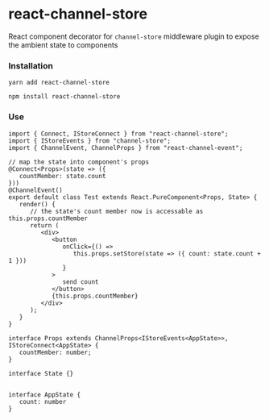 # react-channel-store

React component decorator for `channel-store` middleware plugin to expose the ambient state to components

### Installation

`yarn add react-channel-store`

`npm install react-channel-store`


### Use


``` tsx
import { Connect, IStoreConnect } from "react-channel-store";
import { IStoreEvents } from "channel-store";
import { ChannelEvent, ChannelProps } from "react-channel-event";

// map the state into component's props
@Connect<Props>(state => ({
   countMember: state.count
}))
@ChannelEvent()
export default class Test extends React.PureComponent<Props, State> {
   render() {
      // the state's count member now is accessable as this.props.countMember
      return (
         <div>
            <button
               onClick={() =>
                  this.props.setStore(state => ({ count: state.count + 1 }))
               }
            >
               send count
            </button>
            {this.props.countMember}
         </div>
      );
   }
}

interface Props extends ChannelProps<IStoreEvents<AppState>>, IStoreConnect<AppState> {
   countMember: number;
}

interface State {}


interface AppState { 
   count: number
}


```